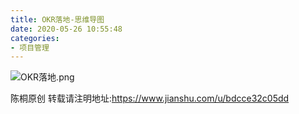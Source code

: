 ```yaml
---
title: OKR落地-思维导图
date: 2020-05-26 10:55:48
categories:
- 项目管理
---
```

![OKR落地.png](https://upload-images.jianshu.io/upload_images/5526061-6b05e451fc50cd73.png?imageMogr2/auto-orient/strip%7CimageView2/2/w/1240)

陈桐原创
转载请注明地址:https://www.jianshu.com/u/bdcce32c05dd
